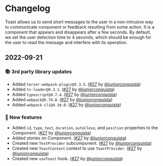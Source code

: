 # Changelog

Toast allows us to send short messages to the user in a non-intrusive way to communicate component or feedback resulting from some action.
It is a component that appears and disappears after a few seconds. By default, we set the user detection time to 4 seconds, which should be enough for the user to read the message and interfere with its operation.

## 2022-09-21

### 📚 3rd party library updates

- Added `terser-webpack-plugin@5.3.5`. ([#27](https://github.com/TiendaNube/nimbus-design-system/pull/27) by [@juniorconquista](https://github.com/juniorconquista))
- Added `ts-loader@9.3.1`. ([#27](https://github.com/TiendaNube/nimbus-design-system/pull/27) by [@juniorconquista](https://github.com/juniorconquista))
- Added `typescript@4.7.4`. ([#27](https://github.com/TiendaNube/nimbus-design-system/pull/27) by [@juniorconquista](https://github.com/juniorconquista))
- Added `webpack@5.74.0`. ([#27](https://github.com/TiendaNube/nimbus-design-system/pull/27) by [@juniorconquista](https://github.com/juniorconquista))
- Added `webpack-cli@4.10.0`. ([#27](https://github.com/TiendaNube/nimbus-design-system/pull/27) by [@juniorconquista](https://github.com/juniorconquista))

### 🎉 New features

- Added `id`, `type`, `text`, `duration`, `autoClose`, and `position` properties to the Component. ([#27](https://github.com/TiendaNube/nimbus-design-system/pull/27) by [@juniorconquista](https://github.com/juniorconquista))
- Added stories on Component. ([#27](https://github.com/TiendaNube/nimbus-design-system/pull/27) by [@juniorconquista](https://github.com/juniorconquista))
- Created new `TextProvider` subcomponent. ([#27](https://github.com/TiendaNube/nimbus-design-system/pull/27) by [@juniorconquista](https://github.com/juniorconquista))
- Created new `ToastContext` context to use `ToastProvider`. ([#27](https://github.com/TiendaNube/nimbus-design-system/pull/27) by [@juniorconquista](https://github.com/juniorconquista))
- Created new `useToast` hook. ([#27](https://github.com/TiendaNube/nimbus-design-system/pull/27) by [@juniorconquista](https://github.com/juniorconquista))
